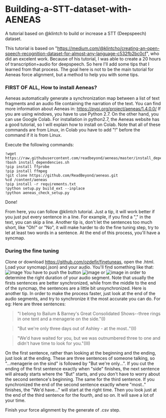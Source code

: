 # Building-a-STT-dataset-with-AENEAS
A tutorial based on @klintch to build or increase a STT (Deepspeech) dataset. 

This tutorial is based on "https://medium.com/@klintcho/creating-an-open-speech-recognition-dataset-for-almost-any-language-c532fb2bc0cf", who did an excelent work. Because of his tutorial, I was able to create a 20 hours of transcription+audio for deepspeech. So here I'll add some tips that I learned from that process.
The goal here is not to be the main tutorial for Aeneas force alignment, but a method to help you with some tips.

### **FIRST OF ALL, How to install Aeneas?**

Aeneas automatically generate a synchronization map between a list of text fragments and an audio file containing the narration of the text.
You can find more information about Aeneas in: https://pypi.org/project/aeneas/1.4.0.0/ 
If you are using windows, you have to use Python 2.7. On the other hand, you can use Google Colab. For installation in python2.7, the Aeneas website has a good tutorial, so I will explain how to install on Colab. Note that all of these commands are from Linux, in Colab you have to add "!" before the command if it is from Linux.

Execute the following commands:
```
!wget https://raw.githubusercontent.com/readbeyond/aeneas/master/install_dependencies.sh
!bash install_dependencies.sh
!pip install ffprobe
!pip install ffmpeg
!git clone https://github.com/ReadBeyond/aeneas.git
%cd /content/aeneas
!pip install -r requirements.txt
!python setup.py build_ext --inplace
!python aeneas_check_setup.py
```

Done!

From here, you can follow @klintch tutorial. Just a tip, it will work better if you just put every sentence in a line. For example, if you find a "," in the text, you can skip a line. Another tip is, don't let the sentences too much short, like "Oh!" or "No", it will make harder to do the fine tuning step, try to let at least two words in a sentence.
At the end of this process, you'll have a syncmap.

### **During the fine tuning**

Clone or download https://github.com/ozdefir/finetuneas, open the .html. Load your syncmap(.json) and your audio.
You'll find something like that:
![image](https://user-images.githubusercontent.com/71395951/138873892-b1b25b4b-d463-45b2-ba5d-b0b3d9cfeb40.png)
You have to push the button ![image](https://i.imgur.com/dJwiy8h.jpeg) or ![image](https://i.imgur.com/CNK2Pyo.jpeg) in order to determine the right duration of your audio segment.
Note that usually the firsts sentences are better synchronized, while from the middle to the end of the syncmap, the sentences are a little bit unsynchronized.
Here is another tip. In order to make the process faster, just look at the end of the audio segments, and try to synchronize it the most accurate you can do. For eg:
Here are three sentences: 

> "I belong to Bailum & Barney's Great Consolidated Shows--three rings in one tent and a menagerie on the side."(I) 

> "But we're only three days out of Ashley - at the most.."(II) 

> "We'd have waited for you, but we was outnumbered three to one and didn't have time to look for you."(III) 

On the first sentence, rather than looking at the beginning and the ending, just look at the ending. 
These are three sentences of someone talking, so "...menagerie on the sind" is followed by "But we're only...". 
If you cut the ending of the first sentence exactly when "side" finishes, the next sentence will already starts where the "But" starts, and you don't have to worry about the second sentence's beginning. 
The same for the third sentence. If you synchronized the end of the second sentence exactly where "most.." finishes, the "We'd have..." will start at the right time.
Then you look just at the end of the third sentence for the fourth, and so on. It will save a lot of your time.

Finish your force alignment by the generate of .csv step. 
